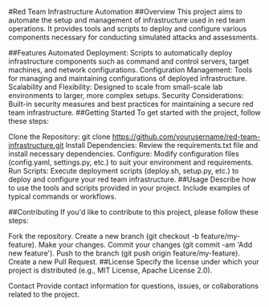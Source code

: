 #Red Team Infrastructure Automation
##Overview
This project aims to automate the setup and management of infrastructure used in red team operations. It provides tools and scripts to deploy and configure various components necessary for conducting simulated attacks and assessments.

##Features
Automated Deployment: Scripts to automatically deploy infrastructure components such as command and control servers, target machines, and network configurations.
Configuration Management: Tools for managing and maintaining configurations of deployed infrastructure.
Scalability and Flexibility: Designed to scale from small-scale lab environments to larger, more complex setups.
Security Considerations: Built-in security measures and best practices for maintaining a secure red team infrastructure.
##Getting Started
To get started with the project, follow these steps:

Clone the Repository: git clone https://github.com/yourusername/red-team-infrastructure.git
Install Dependencies: Review the requirements.txt file and install necessary dependencies.
Configure: Modify configuration files (config.yaml, settings.py, etc.) to suit your environment and requirements.
Run Scripts: Execute deployment scripts (deploy.sh, setup.py, etc.) to deploy and configure your red team infrastructure.
##Usage
Describe how to use the tools and scripts provided in your project. Include examples of typical commands or workflows.

##Contributing
If you'd like to contribute to this project, please follow these steps:

Fork the repository.
Create a new branch (git checkout -b feature/my-feature).
Make your changes.
Commit your changes (git commit -am 'Add new feature').
Push to the branch (git push origin feature/my-feature).
Create a new Pull Request.
##License
Specify the license under which your project is distributed (e.g., MIT License, Apache License 2.0).

Contact
Provide contact information for questions, issues, or collaborations related to the project.
